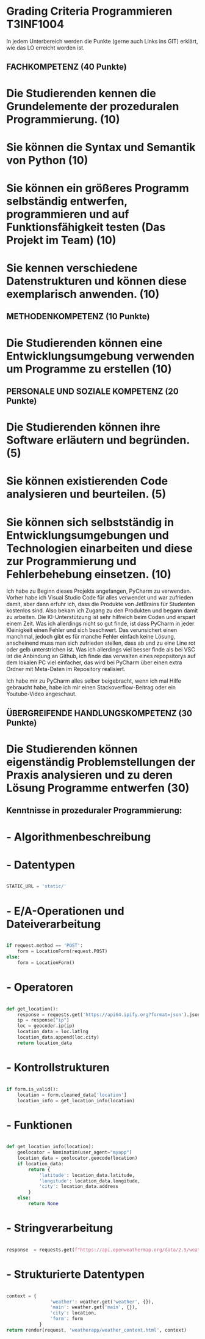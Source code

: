 <!-- https://github.com/skills/communicate-using-markdown -->

# Grading Criteria Programmieren T3INF1004

In jedem Unterbereich werden die Punkte (gerne auch Links ins GIT) erklärt, wie das LO erreicht worden ist.

## FACHKOMPETENZ (40 Punkte)

# Die Studierenden kennen die Grundelemente der prozeduralen Programmierung. (10)

<!-- Siehe Kenntnisse in prozeduraler Programmierung: zutreffendes wählen und beweisen-->

# Sie können die Syntax und Semantik von Python (10)

<!-- Eine Stelle aus ihrem Programmieren wählen auf die sie besonders stolz sind und begründen -->

# Sie können ein größeres Programm selbständig entwerfen, programmieren und auf Funktionsfähigkeit testen (Das Projekt im Team) (10)

<!-- Anhand von commits zeigen, wie sie im Projekt einen Beitrag geleistet haben-->

# Sie kennen verschiedene Datenstrukturen und können diese exemplarisch anwenden. (10)

<!-- Eine Stelle aus ihrem Programmieren wählen auf die sie besonders stolz sind und begründen -->

## METHODENKOMPETENZ (10 Punkte)

# Die Studierenden können eine Entwicklungsumgebung verwenden um Programme zu erstellen (10)

<!-- Beweise anbringen für Nutzen folgender Tools (können links, screenshots und screnncasts sein)-->

<!-- GIT -->

<!-- VSC -->

<!-- Codepilot -->

<!-- other -->

## PERSONALE UND SOZIALE KOMPETENZ (20 Punkte)

# Die Studierenden können ihre Software erläutern und begründen. (5)

<!-- You have helped someone else and taught something to a fellow student (get a support message from one person) -->

# Sie können existierenden Code analysieren und beurteilen. (5)

<!-- You have critiqued another group project. Link to your critique here (another wiki page on your git) and link the project -->

# Sie können sich selbstständig in Entwicklungsumgebungen und Technologien einarbeiten und diese zur Programmierung und Fehlerbehebung einsetzen. (10)

<!-- Which technology did you learn outside of the teacher given input -->
Ich habe zu Beginn dieses Projekts angefangen, PyCharm zu verwenden. Vorher habe ich Visual Studio Code für alles verwendet und war zufrieden damit, aber dann erfuhr ich, dass die Produkte von JetBrains für Studenten kostenlos sind. Also bekam ich Zugang zu den Produkten und begann damit zu arbeiten. Die KI-Unterstützung ist sehr hilfreich beim Coden und erspart einem Zeit. Was ich allerdings nicht so gut finde, ist dass PyCharm in jeder Kleinigkeit einen Fehler und sich beschwert. Das verunsichert einen manchmal, jedoch gibt es für manche Fehler einfach keine Lösung, anscheinend muss man sich zufrieden stellen, dass ab und zu eine Line rot oder gelb unterstrichen ist. Was ich allerdings viel besser finde als bei VSC ist die Anbindung an Github, ich finde das verwalten eines repopsitorys auf dem lokalen PC viel einfacher, das wird bei PyCharm über einen extra Ordner mit Meta-Daten im Repository realisiert.
<!-- Did you get help from someone in the classroom (get a support message here from the person who helped you) -->
Ich habe mir zu PyCharm alles selber beigebracht, wenn ich mal Hilfe gebraucht habe, habe ich mir einen Stackoverflow-Beitrag oder ein Youtube-Video angeschaut.

## ÜBERGREIFENDE HANDLUNGSKOMPETENZ (30 Punkte)

# Die Studierenden können eigenständig Problemstellungen der Praxis analysieren und zu deren Lösung Programme entwerfen (30)

<!-- Which parts of your project are you proud of and why (describe, analyse, link) -->

<!-- Where were the problems with your implementation, timeline, functionality, team management (describe, analyse, reflect from past to future, link if relevant) -->

## Kenntnisse in prozeduraler Programmierung:

# - Algorithmenbeschreibung

# - Datentypen

```python

STATIC_URL = 'static/'

```

# - E/A-Operationen und Dateiverarbeitung

```python

if request.method == 'POST':
    form = LocationForm(request.POST)
else:
    form = LocationForm()

```

# - Operatoren

```python

def get_location():
    response = requests.get('https://api64.ipify.org?format=json').json()   
    ip = response["ip"]
    loc = geocoder.ip(ip)
    location_data = loc.latlng
    location_data.append(loc.city)
    return location_data

```

# - Kontrollstrukturen

```python

if form.is_valid():
    location = form.cleaned_data['location']
    location_info = get_location_info(location)

```

# - Funktionen

```python

def get_location_info(location):
    geolocator = Nominatim(user_agent="myapp")
    location_data = geolocator.geocode(location)
    if location_data:
        return {
            'latitude': location_data.latitude,
            'longitude': location_data.longitude,
            'city': location_data.address
        }
    else:
        return None

```

# - Stringverarbeitung

```python

response  = requests.get(f"https://api.openweathermap.org/data/2.5/weather?lat={lat}&lon={lon}&appid={Key}&units=metric").json()

```

# - Strukturierte Datentypen

```python

context = {
                'weather': weather.get('weather', {}),
                'main': weather.get('main', {}),
                'city': location,
                'form': form
            }
return render(request, 'weatherapp/weather_content.html', context)

```
